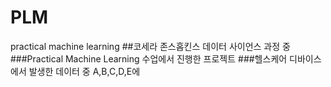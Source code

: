 # PLM
practical machine learning
##코세라 존스홉킨스 데이터 사이언스 과정 중
###Practical Machine Learning 수업에서 진행한 프로젝트
###헬스케어 디바이스에서 발생한 데이터 중 A,B,C,D,E에 
